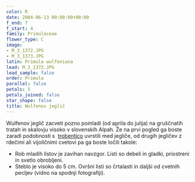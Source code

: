 ```yaml
---
color: R
date: 2004-06-13 00:00:00+00:00
f_end: 7
f_start: 4
family: Primulaceae
flower_type: C
image:
- M_3_1372.JPG
- M_3_1373.JPG
latin: Primula wulfeniana
lead: M_3_1372.JPG
lead_sample: false
order: Primula
parallel: false
petals: 5
petals_joined: false
star_shape: false
title: Wulfenov jeglič
---
```

Wulfenov jeglič zacveti pozno pomladi (od aprila do julija) na gruščnatih tratah in skalovju visoko v slovenskih Alpah. Že na prvi pogled ga boste zaradi podobnosti s  [trobentico](../primulavulgaris/) uvrstili med jegliče, od drugih jegličev z rdečimi ali vijoličnimi cvetovi pa ga boste ločili takole:

-   Rob mladih listov je zavihan navzgor. Listi so debeli in gladki, priostreni in svetlo obrobljeni.
-   Steblo je visoko do 5 cm. Ovršni listi so črtalasti in daljši od cvetnih pecljev (vidno na spodnji fotografiji).
